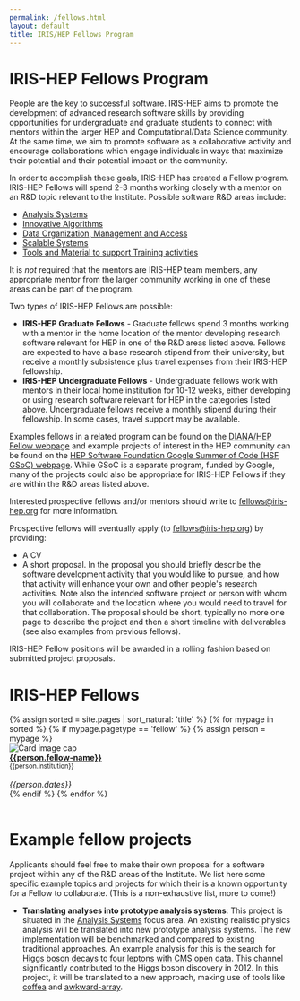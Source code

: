```yaml
---
permalink: /fellows.html
layout: default
title: IRIS/HEP Fellows Program
---
```


# IRIS-HEP Fellows Program 

  People are the key to successful software. IRIS-HEP aims to promote the 
development of advanced research software skills by providing opportunities 
for undergraduate and graduate students to connect with mentors within the
larger HEP and Computational/Data Science community. At the same time, we aim 
to promote software as a collaborative activity and encourage collaborations 
which engage individuals in ways that maximize their potential and their 
potential impact on the community.

  In order to accomplish these goals, IRIS-HEP has created a Fellow program.
IRIS-HEP Fellows will spend 2-3 months working closely with a mentor on an
R&D topic relevant to the Institute. Possible software R&D areas include:

  * [Analysis Systems](/as.html)
  * [Innovative Algorithms](/ia.html)
  * [Data Organization, Management and Access](/doma.html)
  * [Scalable Systems](/ssl.html)
  * [Tools and Material to support Training activities](/ssc.html)

It is *not* required that the mentors are IRIS-HEP team members, any 
appropriate mentor from the larger community working in one of these areas
can be part of the program.

  Two types of IRIS-HEP Fellows are possible:

  * **IRIS-HEP Graduate Fellows** - Graduate fellows spend 3 months working with a mentor in the home location of the mentor developing research software relevant for HEP in one of the R&D areas listed above. Fellows are expected to have a base research stipend from their university, but receive a monthly subsistence plus travel expenses from their IRIS-HEP fellowship.
  * **IRIS-HEP Undergraduate Fellows** - Undergraduate fellows work with mentors in their local home institution for 10-12 weeks, either developing or using research software relevant for HEP in the categories listed above. Undergraduate fellows receive a monthly stipend during their fellowship. In some cases, travel support may be available. 

  Examples fellows in a related program can be found on the [DIANA/HEP Fellow webpage](http://diana-hep.org/pages/fellows.html) and example projects of interest in the HEP community can be found on the [HEP Software Foundation Google Summer of Code (HSF GSoC) webpage](https://hepsoftwarefoundation.org/activities/gsoc.html). While GSoC is a separate program, funded by Google, many of the projects could also be appropriate for IRIS-HEP Fellows if they are within the R&D areas listed above.

Interested prospective fellows and/or mentors should write to fellows@iris-hep.org for more information.

Prospective fellows will eventually apply (to fellows@iris-hep.org) by providing:

 * A CV
 * A short proposal.  In the proposal you should briefly describe the software development activity that you would like to pursue, and how that activity will enhance your own and other people's research activities. Note also the intended software project or person with whom you will collaborate and the location where you would need to travel for that collaboration. The proposal should be short, typically no more one page to describe the project and then a short timeline with deliverables (see also examples from previous fellows). 

IRIS-HEP Fellow positions will be awarded in a rolling fashion based on submitted project proposals.

# IRIS-HEP Fellows

<div class="container-fluid">
  <div class="row">
{% assign sorted = site.pages | sort_natural: 'title' %}
{% for mypage in sorted %}
  {% if mypage.pagetype == 'fellow' %}
     {% assign person = mypage %}
     <div class="card" style="width: 12rem;">
        <img class="card-img-top" src="{{person.photo}}" alt="Card image cap">
        <div class="card-body d-flex flex-column">
          <div class="card-text">
             <b><a href="{{person.permalink}}">{{person.fellow-name}}</a></b><br>
             <small>{{person.institution}}</small><br><br>
          </div>
          <div class="card-text mt-auto"><i>{{person.dates}}</i><br></div>
        </div>
     </div>
  {% endif %}
{% endfor %}
  </div>
  <br>
</div>

# Example fellow projects

Applicants should feel free to make their own proposal for a software
project within any of the R&D areas of the Institute. We list here some
specific example topics and projects for which their is a known opportunity
for a Fellow to collaborate. (This is a non-exhaustive list, more to come!)

- **Translating analyses into prototype analysis systems**: This project is situated in the [Analysis Systems](/as.html) focus area. An existing realistic physics analysis will be translated into new prototype analysis systems. The new implementation will be benchmarked and compared to existing traditional approaches. An example analysis for this is the search for [Higgs boson decays to four leptons with CMS open data](http://opendata.cern.ch/docs/observing-higgs-over-one-petabyte-new-cms-open-data). This channel significantly contributed to the Higgs boson discovery in 2012. In this project, it will be translated to a new approach, making use of tools like [coffea](https://github.com/CoffeaTeam/coffea) and [awkward-array](/projects/awkward.html).
